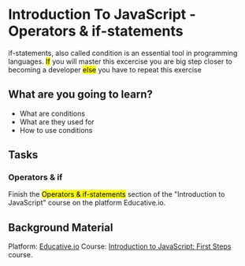 # Introduction To JavaScript -  Operators & if-statements

if-statements, also called condition is an essential tool in programming languages. <mark>If</mark> you will master this excercise you are big step closer to becoming a developer <mark>else</mark> you have to repeat this exercise


## What are you going to learn?

* What are conditions
* What are they used for
* How to use conditions

## Tasks

### Operators & if
Finish the <mark>Operators & if-statements</mark> section of the "Introduction to JavaScript" course on the platform Educative.io.

## Background Material
Platform: [Educative.io](https://www.educative.io/)
Course:   [Introduction to JavaScript: First Steps](https://www.educative.io/courses/introduction-to-javascript-first-steps) course.
